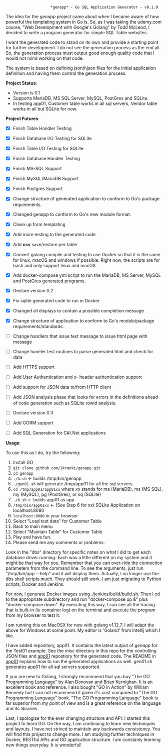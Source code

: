                         *genapp* - Go SQL Application Generator - v0.1.0

The idea for the *genapp* project came about when I became aware of how powerful the templating system in Go is.  So, as I was taking the udemy.com course, "Web Development with Google's Golang" by Todd McLeod, I decided to write a program generator for simple SQL Table websites.

I want the generated code to stand on its own and provide a starting
point for further development.  I do not see the generation process
as the end all. So, the generation process must output good enough
quality code that I would not mind working on that code.  

The system is based on defining json/hjson files for the initial application
definition and having them control the generation process.


**Project Status**:


* Version is 0.1
* Supports MariaDB, MS SQL Server, MySQL, PostGres and SQLite.
* In testing app01, Customer table works in all sql servers, Vendor table works
    in all but SQLite for now.


**Project Futures**:


- [x] Finish Table Handler Testing
- [x] Finish Database I/O Testing for SQLite
- [x] Finish Table I/O Testing for SQLite
- [x] Finish Database Handler Testing
- [x] Finish MS-SQL Support
- [x] Finish MySQL/MariaDB Support
- [x] Finish Postgres Support
- [x] Change structure of generated application to conform to Go's package requirements. 
- [x] Changed genapp to conform to Go's new module format.
- [x] Clean up form templating
- [x] Add more testing to the generated code
- [x] Add **csv** save/restore per table
- [x] Convert golang compile and testing to use Docker so that it is the same for linux, 
        macOS and windows if possible. Right now, the scripts are for bash and only
        support linux and macOS
- [x] Add docker-compose yml script to run the MariaDB, MS Server, MySQL and PostGres generated programs.
- [x] Declare version 0.2
- [x] Fix sqlite generated code to run in Docker
- [x] Changed all displays to contain a possible completion message
- [x] Change structure of application to conform to Go's module/package requirements/standards.
- [ ] Change handlers that issue text message to issue html page with message
- [ ] Change haneler test routines to parse generated html and check for data
- [ ] Add HTTPS support 
- [ ] Add User Authentication and x- header authentication support
- [ ] Add support for JSON data to/from HTTP client
- [ ] Add JSON analysis phase that looks for errors in the definitions ahead of
        code generation such as SQLite rowid analysis.
- [ ] Declare version 0.3
- [ ] Add GORM support 
- [ ] Add SQL Generation for C#/.Net applications 


**Usage**:


To use this as I do, try the following:
1. Install GO
2. `git clone github.com/2kranki/genapp.git`
3. `cd genapp`
4. `./b.sh`     <- builds /tmp/bin/genapp
5. `./gen01.sh` will generate /tmp/app01 for all the sql servers.
6. `cd /tmp/app01/app01xx` where xx stands for ma (MariaDB), ms (MS SQL), my (MySQL), pg (PostGres), or sq (SQLite)
7. `./b.sh`     <- builds app01 as app
8. `/tmp/bin/app01xx` <- (See Step 6 for xx) SQLite Application on localhost:8080
9. `localhost:8080` in your browser
10. Select "Load test data" for Customer Table
11. Back to main menu
12. Select "Maintain Table" for Customer Table
13. Play and have fun.
14. Please send me any comments or problems.

Look in the "dbs" directory for specific notes on what I did to get each database driver running.  Each was a little different on my system and it might be that way for you.  Remember that you can over-ride the connection parameters from the command line.  To see the arguments, just run "/tmp/bin/app --help" and it will display them.  Actually, I no longer use the dbs shell scripts much. They should still work. I am just migrating to Python scripts, Docker and Jenkins.

For now, I generate Docker images using ./jenkins/build/build.sh. Then I cd to the appropriate subdirectory and run "docker-compose up &" plus "docker-compose down". By executing this way, I can see all the tracing that is built-in (ie container log) on the terminal and execute the program from my browser to test it.


I am running this on MacOSX for now with golang v1.12.7.  I will adapt the above for Windows at some point.
My editor is 'Goland' from Intellij which I like.

I have added repository, app01. It contains the latest output of *genapp* for the Test01 example.  See the *misc* directory in this repo for the controlling JSON files and [app01](https://github.com/2kranki/app01) repostiory for the generated code. The README in [app01](https://github.com/2kranki/app01) explains how to run the generated applications as well. *gen01.sh* generates app01 for all sql servers supported.

If you are new to Golang, I strongly recommend that you buy "The GO Programming Language" by
Alan Donovan and Brian Kernighan.  It is an excellent book and reference.  I also bought "GO in Action" by William Kennedy but I can not recommend it given it's cost compared to "The GO Programming Language" book.  "The GO Programming Language" book is far superior from my point of view and is a great reference on the language and its libraries.

Last, I apologize for the ever changing structure and API. I started this project to learn GO. On the way, I am continuing to learn new techniques and layouts. I have not strived to maintain any backwards consistency. You will find this project to change more. I am studying further techniques in Docker, RESTful APIs and GO application structure. I am constanly learning new things everyday. It is wonderful!
